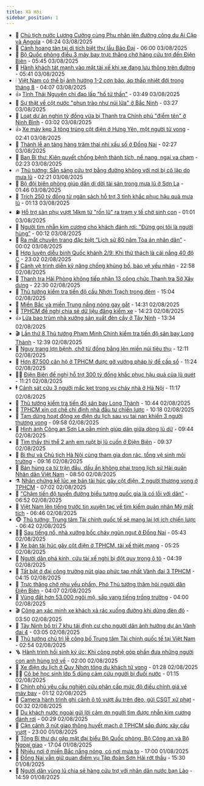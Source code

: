 ```yaml
---
title: Xã Hội
sidebar_position: 1
---
```


<!-- dantri-xa-hoi:START -->
- 🫣 [Chủ tịch nước Lương Cường cùng Phu nhân lên đường công du Ai Cập và Angola](https://dantri.com.vn/xa-hoi/chu-tich-nuoc-luong-cuong-cung-phu-nhan-len-duong-cong-du-ai-cap-va-angola-20250803131215036.htm) - 06:24 03/08/2025
- 💼 [Cảnh hoang tàn tại di tích biệt thự lầu Bảo Đại](https://dantri.com.vn/xa-hoi/canh-hoang-tan-tai-di-tich-biet-thu-lau-bao-dai-20250802070854305.htm) - 06:00 03/08/2025
- 🎊 [Bộ Quốc phòng điều 3 máy bay trực thăng chở hàng cứu trợ đến Điện Biên](https://dantri.com.vn/xa-hoi/bo-quoc-phong-dieu-3-may-bay-truc-thang-cho-hang-cuu-tro-den-dien-bien-20250803123550115.htm) - 05:45 03/08/2025
- 🙉 [Hành khách tát mạnh vào mặt tài xế khi xe đang lưu thông trên đường](https://dantri.com.vn/xa-hoi/hanh-khach-tat-manh-vao-mat-tai-xe-khi-xe-dang-luu-thong-tren-duong-20250803123216609.htm) - 05:41 03/08/2025
- 🕯 [Việt Nam có thể bị ảnh hưởng 1-2 cơn bão, áp thấp nhiệt đới trong tháng 8](https://dantri.com.vn/xa-hoi/viet-nam-co-the-bi-anh-huong-1-2-con-bao-ap-thap-nhiet-doi-trong-thang-8-20250803110556466.htm) - 04:07 03/08/2025
- 👍 [Tỉnh Thái Nguyên chỉ đạo lấp &quot;hố tử thần&quot;](https://dantri.com.vn/xa-hoi/tinh-thai-nguyen-chi-dao-lap-ho-tu-than-20250803103523823.htm) - 03:49 03/08/2025
- 🤖 [Sự thật về cột nước &quot;phun trào như núi lửa&quot; ở Bắc Ninh](https://dantri.com.vn/xa-hoi/su-that-ve-cot-nuoc-phun-trao-nhu-nui-lua-o-bac-ninh-20250803102555095.htm) - 03:27 03/08/2025
- 🙉 [Loạt dự án nghìn tỷ đồng vừa bị Thanh tra Chính phủ &quot;điểm tên&quot; ở Ninh Bình](https://dantri.com.vn/xa-hoi/loat-du-an-nghin-ty-dong-vua-bi-thanh-tra-chinh-phu-diem-ten-o-ninh-binh-20250803095651315.htm) - 03:02 03/08/2025
- 👍 [Xe máy kẹp 3 tông trúng cột điện ở Hưng Yên, một người tử vong](https://dantri.com.vn/xa-hoi/xe-may-kep-3-tong-trung-cot-dien-o-hung-yen-mot-nguoi-tu-vong-20250803093737014.htm) - 02:41 03/08/2025
- 🗽 [Thánh lễ an táng hàng trăm thai nhi xấu số ở Đồng Nai](https://dantri.com.vn/xa-hoi/thanh-le-an-tang-hang-tram-thai-nhi-xau-so-o-dong-nai-20250729151525805.htm) - 02:27 03/08/2025
- 🗽 [Ban Bí thư: Kiên quyết chống bệnh thành tích, nể nang, ngại va chạm](https://dantri.com.vn/xa-hoi/ban-bi-thu-kien-quyet-chong-benh-thanh-tich-ne-nang-ngai-va-cham-20250803091741241.htm) - 02:23 03/08/2025
- 🔥 [Thủ tướng: Sẵn sàng cứu trợ bằng đường không với nơi bị cô lập do mưa lũ](https://dantri.com.vn/xa-hoi/thu-tuong-san-sang-cuu-tro-bang-duong-khong-voi-noi-bi-co-lap-do-mua-lu-20250803082938512.htm) - 02:21 03/08/2025
- 🦒 [Bộ đội biên phòng giúp dân di dời tài sản trong mưa lũ ở Sơn La](https://dantri.com.vn/xa-hoi/bo-doi-bien-phong-giup-dan-di-doi-tai-san-trong-mua-lu-o-son-la-20250803083856218.htm) - 01:46 03/08/2025
- 🧐 [Trích 250 tỷ đồng từ ngân sách hỗ trợ 3 tỉnh khắc phục hậu quả mưa lũ](https://dantri.com.vn/xa-hoi/trich-250-ty-dong-tu-ngan-sach-ho-tro-3-tinh-khac-phuc-hau-qua-mua-lu-20250803080046495.htm) - 01:13 03/08/2025
- ⛽️ [Hỗ trợ sản phụ vượt 14km từ &quot;rốn lũ&quot; ra trạm y tế chờ sinh con](https://dantri.com.vn/xa-hoi/ho-tro-san-phu-vuot-14km-tu-ron-lu-ra-tram-y-te-cho-sinh-con-20250803074323606.htm) - 01:01 03/08/2025
- 🚀 [Người tìm nhẫn kim cương cho khách đánh rơi: &quot;Đừng gọi tôi là người hùng”](https://dantri.com.vn/xa-hoi/nguoi-tim-nhan-kim-cuong-cho-khach-danh-roi-dung-goi-toi-la-nguoi-hung-20250802202238648.htm) - 00:12 03/08/2025
- 🦒 [Ra mắt chuyên trang đặc biệt “Lịch sử 80 năm Tòa án nhân dân”](https://dantri.com.vn/xa-hoi/ra-mat-chuyen-trang-dac-biet-lich-su-80-nam-toa-an-nhan-dan-20250803064756595.htm) - 00:02 03/08/2025
- 🦅 [Hợp luyện diễu binh Quốc khánh 2/9: Khi thử thách là cái nắng 40 độ C](https://dantri.com.vn/xa-hoi/hop-luyen-dieu-binh-quoc-khanh-29-khi-thu-thach-la-cai-nang-40-do-c-20250803001405757.htm) - 23:02 02/08/2025
- 🚀 [Cảnh vệ trình diễn kỹ năng chống khủng bố, bảo vệ yếu nhân](https://dantri.com.vn/xa-hoi/canh-ve-trinh-dien-ky-nang-chong-khung-bo-bao-ve-yeu-nhan-20250803003527368.htm) - 22:58 02/08/2025
- 🦅 [Thanh tra Hải Phòng không tiếp nhận 13 công chức Thanh tra Sở Xây dựng](https://dantri.com.vn/xa-hoi/thanh-tra-hai-phong-khong-tiep-nhan-13-cong-chuc-thanh-tra-so-xay-dung-20250801140008202.htm) - 22:30 02/08/2025
- 🤠 [Thủ tướng kiểm tra tiến độ cầu Nhơn Trạch trong đêm](https://dantri.com.vn/xa-hoi/thu-tuong-kiem-tra-tien-do-cau-nhon-trach-trong-dem-20250802214559793.htm) - 15:04 02/08/2025
- 💄 [Miền Bắc và miền Trung nắng nóng gay gắt](https://dantri.com.vn/xa-hoi/mien-bac-va-mien-trung-nang-nong-gay-gat-20250802212421876.htm) - 14:31 02/08/2025
- 🥷 [TPHCM đề nghị chia sẻ dữ liệu đăng kiểm xe](https://dantri.com.vn/xa-hoi/tphcm-de-nghi-chia-se-du-lieu-dang-kiem-xe-20250802210617298.htm) - 14:23 02/08/2025
- 👍 [Lửa bao trùm nhà xưởng sản xuất đèn cầy ở Tây Ninh](https://dantri.com.vn/xa-hoi/lua-bao-trum-nha-xuong-san-xuat-den-cay-o-tay-ninh-20250802202057196.htm) - 13:34 02/08/2025
- 🎬 [Lần thứ 8 Thủ tướng Phạm Minh Chính kiểm tra tiến độ sân bay Long Thành](https://dantri.com.vn/xa-hoi/lan-thu-8-thu-tuong-pham-minh-chinh-kiem-tra-tien-do-san-bay-long-thanh-20250802181317940.htm) - 12:39 02/08/2025
- 🦒 [Ngụy trang lợn bệnh, chở từ đồng bằng lên miền núi tiêu thụ](https://dantri.com.vn/xa-hoi/nguy-trang-lon-benh-cho-tu-dong-bang-len-mien-nui-tieu-thu-20250802182151945.htm) - 12:11 02/08/2025
- 🌊 [Hơn 87.500 căn hộ ở TPHCM được gỡ vướng pháp lý để cấp sổ](https://dantri.com.vn/bat-dong-san/hon-87500-can-ho-o-tphcm-duoc-go-vuong-phap-ly-de-cap-so-20250802164546999.htm) - 11:24 02/08/2025
- 🧑‍💻 [Điện Biên đề nghị hỗ trợ 300 tỷ đồng khắc phục hậu quả của lũ quét](https://dantri.com.vn/xa-hoi/dien-bien-de-nghi-ho-tro-300-ty-dong-khac-phuc-hau-qua-cua-lu-quet-20250802181551548.htm) - 11:21 02/08/2025
- 🕴 [Cảnh sát cứu 3 người mắc kẹt trong vụ cháy nhà ở Hà Nội](https://dantri.com.vn/xa-hoi/canh-sat-cuu-3-nguoi-mac-ket-trong-vu-chay-nha-o-ha-noi-20250802180502549.htm) - 11:17 02/08/2025
- 🤔 [Thủ tướng kiểm tra tiến độ sân bay Long Thành](https://dantri.com.vn/xa-hoi/thu-tuong-kiem-tra-tien-do-san-bay-long-thanh-20250802173016999.htm) - 10:44 02/08/2025
- 💄 [TPHCM xin cơ chế chỉ định nhà đầu tư chiến lược](https://dantri.com.vn/xa-hoi/tphcm-xin-co-che-chi-dinh-nha-dau-tu-chien-luoc-20250802163607816.htm) - 10:18 02/08/2025
- 🧠 [Tạm dừng hoạt động xe điện du lịch sau vụ tai nạn khiến 3 người thương vong](https://dantri.com.vn/xa-hoi/tam-dung-hoat-dong-xe-dien-du-lich-sau-vu-tai-nan-khien-3-nguoi-thuong-vong-20250802164640076.htm) - 09:58 02/08/2025
- 🦣 [Hình ảnh Công an Sơn La oằn mình giúp dân giữa dòng lũ dữ](https://dantri.com.vn/xa-hoi/hinh-anh-cong-an-son-la-oan-minh-giup-dan-giua-dong-lu-du-20250802162844743.htm) - 09:44 02/08/2025
- 💫 [Tìm thấy thi thể 2 anh em ruột bị lũ cuốn ở Điện Biên](https://dantri.com.vn/xa-hoi/tim-thay-thi-the-2-anh-em-ruot-bi-lu-cuon-o-dien-bien-20250802163016677.htm) - 09:37 02/08/2025
- 🚀 [Bí thư và Chủ tịch Hà Nội cùng tham gia dọn rác, tổng vệ sinh môi trường](https://dantri.com.vn/xa-hoi/bi-thu-va-chu-tich-ha-noi-cung-tham-gia-don-rac-tong-ve-sinh-moi-truong-20250802160255984.htm) - 09:16 02/08/2025
- 🤔 [Bản hùng ca từ trận đầu, dấu ấn không phai trong lịch sử Hải quân Nhân dân Việt Nam](https://dantri.com.vn/xa-hoi/ban-hung-ca-tu-tran-dau-dau-an-khong-phai-trong-lich-su-hai-quan-nhan-dan-viet-nam-20250802155050717.htm) - 08:50 02/08/2025
- ⚗️ [Nhân chứng kể lúc xe bán tải húc gãy cột điện, 2 người thương vong ở TPHCM](https://dantri.com.vn/xa-hoi/nhan-chung-ke-luc-xe-ban-tai-huc-gay-cot-dien-2-nguoi-thuong-vong-o-tphcm-20250802135409128.htm) - 07:02 02/08/2025
- 🫶 [&quot;Chậm tiến độ tuyến đường biểu tượng quốc gia là có lỗi với dân&quot;](https://dantri.com.vn/xa-hoi/cham-tien-do-tuyen-duong-bieu-tuong-quoc-gia-la-co-loi-voi-dan-20250802133010098.htm) - 06:52 02/08/2025
- 🌮 [Việt Nam lên tiếng trước tin xuyên tạc về tìm kiếm quân nhân Mỹ mất tích](https://dantri.com.vn/xa-hoi/viet-nam-len-tieng-truoc-tin-xuyen-tac-ve-tim-kiem-quan-nhan-my-mat-tich-20250802133248443.htm) - 06:46 02/08/2025
- 🐵 [Thủ tướng: Trung tâm Tài chính quốc tế sẽ mang lại lợi ích chiến lược](https://dantri.com.vn/xa-hoi/thu-tuong-trung-tam-tai-chinh-quoc-te-se-mang-lai-loi-ich-chien-luoc-20250802123850266.htm) - 06:42 02/08/2025
- 🧑‍🏫 [Sau tiếng nổ, nhà xưởng bốc cháy ngùn ngụt ở Đồng Nai](https://dantri.com.vn/xa-hoi/sau-tieng-no-nha-xuong-boc-chay-ngun-ngut-o-dong-nai-20250802123450921.htm) - 05:43 02/08/2025
- 💫 [Xe bán tải húc gãy cột điện ở TPHCM, tài xế thiệt mạng](https://dantri.com.vn/xa-hoi/xe-ban-tai-huc-gay-cot-dien-o-tphcm-tai-xe-thiet-mang-20250802120945540.htm) - 05:25 02/08/2025
- 🦩 [Người dân phá kính, cứu tài xế nghi bị đột quỵ trong ô tô](https://dantri.com.vn/xa-hoi/nguoi-dan-pha-kinh-cuu-tai-xe-nghi-bi-dot-quy-trong-o-to-20250802113542620.htm) - 04:39 02/08/2025
- 🦄 [Tất bật ở đại công trường nút giao phức tạp nhất Vành đai 3 TPHCM](https://dantri.com.vn/xa-hoi/tat-bat-o-dai-cong-truong-nut-giao-phuc-tap-nhat-vanh-dai-3-tphcm-20250802000830500.htm) - 04:15 02/08/2025
- 💂 [Trực thăng chở nhu yếu phẩm, Phó Thủ tướng thăm hỏi người dân Điện Biên](https://dantri.com.vn/xa-hoi/truc-thang-cho-nhu-yeu-pham-pho-thu-tuong-tham-hoi-nguoi-dan-dien-bien-20250802110701103.htm) - 04:07 02/08/2025
- 💄 [Vùng đất hơn 53.000 ngôi mộ, sắp vang tiếng trống trường](https://dantri.com.vn/xa-hoi/vung-dat-hon-53000-ngoi-mo-sap-vang-tieng-trong-truong-20250731203642683.htm) - 04:00 02/08/2025
- 🎬 [Công an xác minh xe khách xả rác xuống đường khi dừng đèn đỏ](https://dantri.com.vn/xa-hoi/cong-an-xac-minh-xe-khach-xa-rac-xuong-duong-khi-dung-den-do-20250802103254074.htm) - 03:50 02/08/2025
- 👀 [Tây Ninh bố trí 7 khu tái định cư cho người dân ảnh hưởng dự án Vành đai 4](https://dantri.com.vn/xa-hoi/tay-ninh-bo-tri-7-khu-tai-dinh-cu-cho-nguoi-dan-anh-huong-du-an-vanh-dai-4-20250802093442964.htm) - 03:05 02/08/2025
- 💃 [Thủ tướng chủ trì lễ công bố Trung tâm Tài chính quốc tế tại Việt Nam](https://dantri.com.vn/xa-hoi/thu-tuong-chu-tri-le-cong-bo-trung-tam-tai-chinh-quoc-te-tai-viet-nam-20250802092447462.htm) - 02:54 02/08/2025
- 🪜 [Hành trình hồi sinh ký ức: Khi công nghệ góp phần đưa những người con anh hùng trở về](https://dantri.com.vn/xa-hoi/hanh-trinh-hoi-sinh-ky-uc-khi-cong-nghe-gop-phan-dua-nhung-nguoi-con-anh-hung-tro-ve-20250801173549760.htm) - 02:00 02/08/2025
- 📝 [Xe điện du lịch ở Quy Nhơn tông du khách tử vong](https://dantri.com.vn/xa-hoi/xe-dien-du-lich-o-quy-nhon-tong-du-khach-tu-vong-20250802081714625.htm) - 01:28 02/08/2025
- 🧑‍💻 [Cô bé học sinh lớp 5 dũng cảm cứu người bị đuối nước](https://dantri.com.vn/xa-hoi/co-be-hoc-sinh-lop-5-dung-cam-cuu-nguoi-bi-duoi-nuoc-20250802075801723.htm) - 01:15 02/08/2025
- 👺 [Chính phủ yêu cầu nghiên cứu phân cấp mức độ điều chỉnh giá vé máy bay](https://dantri.com.vn/xa-hoi/chinh-phu-yeu-cau-nghien-cuu-phan-cap-muc-do-dieu-chinh-gia-ve-may-bay-20250802081156004.htm) - 01:12 02/08/2025
- 🌮 [Camera hành trình ghi cảnh ô tô vượt ẩu trên đèo, gửi CSGT xử phạt](https://dantri.com.vn/xa-hoi/camera-hanh-trinh-ghi-canh-o-to-vuot-au-tren-deo-gui-csgt-xu-phat-20250802063859443.htm) - 00:32 02/08/2025
- 🤭 [Du khách nước ngoài gửi lời cảm ơn người tìm được nhẫn kim cương đánh rơi](https://dantri.com.vn/xa-hoi/du-khach-nuoc-ngoai-gui-loi-cam-on-nguoi-tim-duoc-nhan-kim-cuong-danh-roi-20250801214923663.htm) - 00:29 02/08/2025
- 💪 [Cận cảnh 3 nút giao thông huyết mạch ở TPHCM sắp được xây cầu vượt](https://dantri.com.vn/xa-hoi/can-canh-3-nut-giao-thong-huyet-mach-o-tphcm-sap-duoc-xay-cau-vuot-20250731214120452.htm) - 23:00 01/08/2025
- 🧰 [Tổng Bí thư dự gặp mặt đại biểu Bộ Quốc phòng, Bộ Công an và Bộ Ngoại giao](https://dantri.com.vn/xa-hoi/tong-bi-thu-du-gap-mat-dai-bieu-bo-quoc-phong-bo-cong-an-va-bo-ngoai-giao-20250802000400218.htm) - 17:04 01/08/2025
- 🤡 [Nhiều nơi ở miền Bắc nắng nóng, có nơi mưa to](https://dantri.com.vn/xa-hoi/nhieu-noi-o-mien-bac-nang-nong-co-noi-mua-to-20250801191819962.htm) - 17:00 01/08/2025
- 🦆 [Đồng Nai vẫn giữ quan điểm vụ Tập đoàn Sơn Hải rớt thầu](https://dantri.com.vn/xa-hoi/dong-nai-van-giu-quan-diem-vu-tap-doan-son-hai-rot-thau-20250801215051837.htm) - 15:30 01/08/2025
- 🦍 [Người dân vùng lũ chia sẻ hàng cứu trợ với nhân dân nước bạn Lào](https://dantri.com.vn/xa-hoi/nguoi-dan-vung-lu-chia-se-hang-cuu-tro-voi-nhan-dan-nuoc-ban-lao-20250801192330902.htm) - 14:59 01/08/2025<!-- dantri-xa-hoi:END -->

